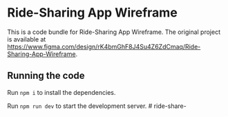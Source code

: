 
  # Ride-Sharing App Wireframe

  This is a code bundle for Ride-Sharing App Wireframe. The original project is available at https://www.figma.com/design/rK4bmGhF8J4Su4Z6ZdCmaq/Ride-Sharing-App-Wireframe.

  ## Running the code

  Run `npm i` to install the dependencies.

  Run `npm run dev` to start the development server.
  #   r i d e - s h a r e -  
 
